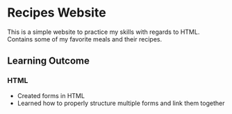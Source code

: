  # Recipes Website
This is a simple website to practice my skills with regards to HTML. Contains some of my favorite meals and their recipes.

## Learning Outcome

### HTML
- Created forms in HTML
- Learned how to properly structure multiple forms and link them together
